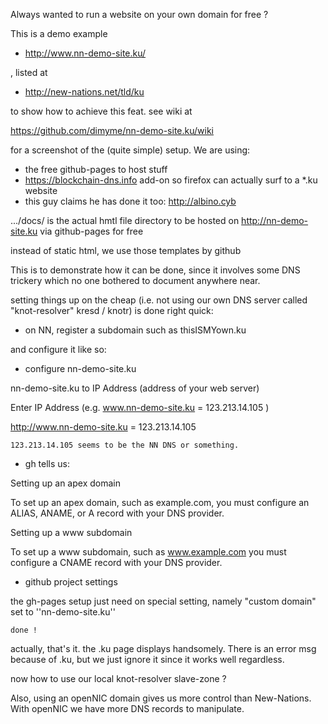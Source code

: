 Always wanted to run a website on your own domain for free ?

This is a demo example   

 * http://www.nn-demo-site.ku/ 
 
 , listed at 
 
 * http://new-nations.net/tld/ku  
 
 to show how to achieve this feat. see wiki at 
 
 https://github.com/dimyme/nn-demo-site.ku/wiki
 
 for a screenshot of the (quite simple) setup. We are using:

* the free github-pages to host stuff
* https://blockchain-dns.info   add-on so firefox can actually surf to  a  \*.ku  website
* this guy claims he has done it too:    http://albino.cyb 



.../docs/ is the actual hmtl file  directory   to be hosted on    http://nn-demo-site.ku  via github-pages for free

instead of static html, we use those templates by github

This is to demonstrate how it can be done, since it involves some DNS trickery which no one bothered to document anywhere near.

setting things up on the cheap (i.e. not using our own DNS server called "knot-resolver" kresd / knotr) is done right quick:

 * on NN, 
register a subdomain  such as   thisISMYown.ku

and configure it like so:


  * configure nn-demo-site.ku

nn-demo-site.ku to IP Address (address of your web server)

Enter IP Address (e.g. www.nn-demo-site.ku = 123.213.14.105 )

http://www.nn-demo-site.ku = 123.213.14.105


    123.213.14.105 seems to be the NN DNS or something.








     
 * gh tells us:

Setting up an apex domain

To set up an apex domain, such as example.com, you must configure an ALIAS, ANAME, or A record with your DNS provider.

Setting up a www subdomain

To set up a www subdomain, such as www.example.com you must configure a CNAME record with your DNS provider.




 * github project settings
 
the gh-pages setup just need on special setting, namely "custom domain" set to  ''nn-demo-site.ku''
    
    
    done !    

actually, that's it. the .ku page displays handsomely. There is an error msg because of .ku, but we just ignore it since it works well regardless.

now how to use our local knot-resolver slave-zone ?

Also, using an openNIC domain gives us more control than New-Nations. With openNIC we have more DNS records to manipulate.  







